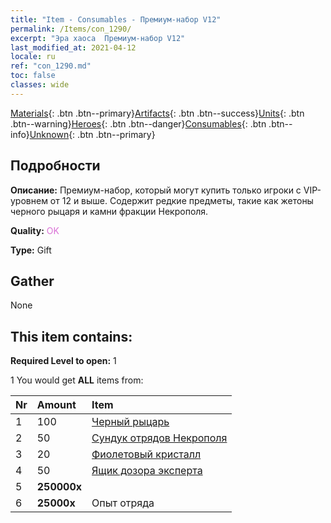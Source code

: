```yaml
---
title: "Item - Consumables - Премиум-набор V12"
permalink: /Items/con_1290/
excerpt: "Эра хаоса  Премиум-набор V12"
last_modified_at: 2021-04-12
locale: ru
ref: "con_1290.md"
toc: false
classes: wide
---
```

 [Materials](/ru/Items/){: .btn .btn--primary}[Artifacts](/ru/Items/Artifacts/){: .btn .btn--success}[Units](/ru/Items/Units/){: .btn .btn--warning}[Heroes](/ru/Items/Heroes/){: .btn .btn--danger}[Consumables](/ru/Items/Consumables/){: .btn .btn--info}[Unknown](/ru/Items/Unknown/){: .btn .btn--primary}

## Подробности
 **Описание:** Премиум-набор, который могут купить только игроки с VIP-уровнем от 12 и выше. Содержит редкие предметы, такие как жетоны черного рыцаря и камни фракции Некрополя.

 **Quality:** <span style="color: #DA70D6">OK</span>

 **Type:** Gift

## Gather

  None

## This item contains:

 **Required Level to open:** 1

 1 You would get **ALL** items  from:

  | Nr | Amount |     Item    |
  |:---|:-------|:------------|
  | 1 | 100 | [Черный рыцарь](/ru/Items/unt_213/) | 
  | 2 | 50 | [Сундук отрядов Некрополя](/ru/Items/con_1271/) | 
  | 3 | 20 | [Фиолетовый кристалл](/ru/Items/con_720/) | 
  | 4 | 50 | [Ящик дозора эксперта](/ru/Items/con_760/) | 
  | 5 |  **250000x** | <i class="fas fa-coins"/> |  | 
  | 6 |  **25000x** | Опыт отряда |  | 
